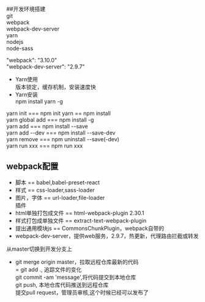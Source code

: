 ##开发环境搭建		
git  
webpack  
webpack-dev-server  
yarn  
nodejs	
node-sass 


"webpack": "3.10.0"		
"webpack-dev-server": "2.9.7"		

- Yarn使用		
版本锁定，缓存机制，安装速度快  	
- Yarn安装  
npm install yarn -g		

yarn init  === npm init 
yarn == npm install  
yarn global add === npm install -g   
yarn add   === npm install --save    
yarn add --dev === npm install --save-dev    
yarn remove  === npm uninstall --save(-dev)     
yarn run xxx === npm run xxx  

## webpack配置
- 脚本 == babel,babel-preset-react   
- 样式 == css-loader,sass-loader  
- 图片，字体 == url-loader,file-loader  
插件  
- html单独打包成文件 == html-webpack-plugin 2.30.1
- 样式打包成单独文件 == extract-text-webpack-plugin 
- 提出通用模块js == CommonsChunkPlugin，webpack自带的  
- webpack-dev-server，提供web服务，2.9.7，热更新，代理路由拦截或转发

<!-- 提交master之后，新建dev分支开发 -->
从master切换到开发分支上  
- git merge origin master，拉取远程仓库最新的代码  
= git add ., 追踪文件的变化  
git commit -am 'message',将代码提交到本地仓库  
git push, 本地仓库代码推送到远程仓库   
提交pull request，管理员审核,这个时候已经可以发布了    





